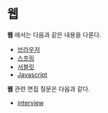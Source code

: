 # 웹

**웹** 에서는 다음과 같은 내용을 다룬다.

* [브라우저](./Browser/README.md)
* [스프링](./Spring/README.md)
* [서블릿](./Servlet/README.md)
* [Javascript](./Javascript/README.md)



**웹** 관련 면접 질문은 다음과 같다.

* [interview](./interview/README.md)

